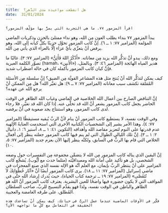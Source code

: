 ```yaml
---
title:  هل انقطعت مواعيده مدى الدَّهرِ؟
date:  31/01/2024
---
```


`اقرأ المزمور ٧٧. ما هي التجربة التي يمرُّ بها مؤلِّف المزمور؟`

يبدأ المزمور ٧٧ بنداء يطلب العون مِن الله، وهو نداء ممتلئ بالحزن وذكريات الماضي المؤلمة (المزامير ٧٧: ١ ــ ٦). إنَّ كاتب المزمور تحوَّل حزينًا بكلِّ كيانه إلى الله، وهو يرفض أنْ يتعزَّى بأيِّ عزاء إلَّا بالعزاء الذي يأتي مِن الله.

ومع ذلك، يبدو أنَّ تذكُّر الله يزيد مِن معاناته. «أَذْكُرُ اللهَ فَأَئِنُّ» (المزامير ٧٧: ٣). غالبًا ما تصوِّر الكلمة العبرية (hamah، «الأنين») هدير المياه الهائجة (المزامير ٤٦: ٣). وبالمثل، فإنَّ كيان كاتب المزمور بأكمله كان في حالة اضطراب شديد.

كيف يمكن لتذكُّر الله أنْ يُنتج مثل هذه المشاعر القويَّة مِن الضيق؟ إنَّ سلسلة مِن الأسئلة المُقلقة تكشف سبب معاناته (المزامير ٧٧: ٧ ــ ٩): هل تغيَّر الله؟ هل مِن الممكن أنْ يرجع الله عن عهده؟

إنَّ التناقض الصارخ بين أعمال الله الخلاصية في الماضي وغياب الله الظاهر في الوقت الحاضر يجعل كاتب المزمور يشعر أنَّ الله قد تخلَّى عنه. إذا كان الله قد تغيَّر، فلا رجاء لدى كاتب المزمور، وهو استنتاج يجد صعوبة في أنْ يرفضه.

وفي الوقت نفسه، لا يستطيع كاتب المزمور أنْ ينام لأنَّ الربَّ يُبقيه مستيقظًا (المزامير ٧٧: ٤). وهذا الأمر يشير إلى الشخصيات الكتابية الأخرى التي استخدمت العنايةُ الإلهية عدم قدرتها على النوم لتعزيز مقاصد الله وأهدافه (التكوين ٤١: ١ ــ ٨، أستير ٦: ١، دانيال ٢: ١ ــ ٣). إنَّ تلك الليالي الطوال التي لم ينم فيها كاتب المزمور جعلته ينظر إلى أفعال الخلاص التي قام بها الربُّ في السابق، ولكنَّه ينظر إليها الآن بعزم جديد (المزامير ٧٧: ٥، ١٠).

إنَّ اليقين الذي يناله كاتب المزمور مِن الله لا يتضمَّن مجموعة مِن التفسيرات حول وضعه الشخصي، بل هو تأكيد على أمانة الله ومصداقيَّته (مثلما حدث مع أيُّوب). يُشجَّع كاتب المزامير على أنْ ينتظر الربَّ بإيمان، مع العلم أنَّه هو الإله نفسه الذي صنع المعجزات في ماضي إسرائيل (المزامير ٧٧: ١١ ــ ١٨). يرى كاتب المزمور أيضًا أنَّ «آثَار خُطُوَاتِكَ لاَ تُتَقَصَّى» (المزامير ٧٧:  ١٩ ــ ترجمة كتاب الحياة)، حيث يُدرك إرشاد الله حتَّى في المواقف التي لا يكون حضوره فيها واضحًا للعين البشرية. يعترف كاتب المزمور أنَّ الله هو الظاهر والباطِن في الوقت نفسه، ولذا فهو يقدِّم التسبيح للربِّ، صاحب السلطان المُطلق، على طرقه الغامضة والعجيبة.

`فكِّر في الأوقات الماضية عندما عمل الربُّ في حياتك. كيف يمكن أنْ تساعدك هذه الحقيقة في التعامل مع كلِّ ما تواجهه الآن؟`